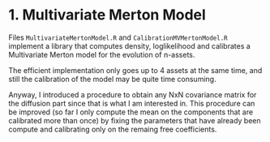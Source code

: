 
# 1. Multivariate Merton Model
Files `MultivariateMertonModel.R` and  `CalibrationMVMertonModel.R` implement a library that computes density, loglikelihood and calibrates a Multivariate Merton model for the evolution of n-assets.

The efficient implementation only goes up to 4 assets at the same time, and still the calibration of the model may be quite time consuming.

Anyway, I introduced a procedure to obtain any NxN covariance matrix for the diffusion part since that is what I am interested in.
This procedure can be improved (so far I only compute the mean on the components that are calibrated more than once) by fixing the parameters that have already been compute and calibrating only on the remaing free coefficients.
